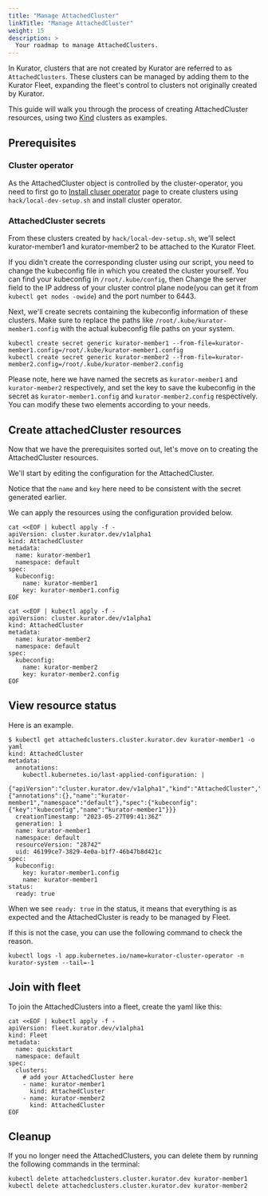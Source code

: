 ```yaml
---
title: "Manage AttachedCluster"
linkTitle: "Manage AttachedCluster"
weight: 15
description: >
  Your roadmap to manage AttachedClusters.
---
```


In Kurator, clusters that are not created by Kurator are referred to as `AttachedClusters`.
These clusters can be managed by adding them to the Kurator Fleet, expanding the fleet's control to clusters not originally created by Kurator.

This guide will walk you through the process of creating AttachedCluster resources, using two [Kind](https://kind.sigs.k8s.io/) clusters as examples.

## Prerequisites

### Cluster operator

As the AttachedCluster object is controlled by the cluster-operator, you need to first go to [Install cluser operator](/docs/setup/install-cluster-operator) page to create clusters using `hack/local-dev-setup.sh` and install cluster operator.

### AttachedCluster secrets

From these clusters created by `hack/local-dev-setup.sh`, we'll select kurator-member1 and kurator-member2 to be attached to the Kurator Fleet.

If you didn't create the corresponding cluster using our script, you need to change the kubeconfig file in which you created the cluster yourself. You can find your kubeconfig in `/root/.kube/config`, then Change the server field to the IP address of your cluster control plane node(you can get it from `kubectl get nodes -owide`) and the port number to 6443.

Next, we'll create secrets containing the kubeconfig information of these clusters. Make sure to replace the paths like `/root/.kube/kurator-member1.config` with the actual kubeconfig file paths on your system.

```console
kubectl create secret generic kurator-member1 --from-file=kurator-member1.config=/root/.kube/kurator-member1.config
kubectl create secret generic kurator-member2 --from-file=kurator-member2.config=/root/.kube/kurator-member2.config
```

Please note, here we have named the secrets as `kurator-member1` and `kurator-member2` respectively, and set the key to save the kubeconfig in the secret as `kurator-member1.config` and `kurator-member2.config` respectively.
You can modify these two elements according to your needs.

## Create attachedCluster resources

Now that we have the prerequisites sorted out, let's move on to creating the AttachedCluster resources.

We'll start by editing the configuration for the AttachedCluster.

Notice that the `name` and `key` here need to be consistent with the secret generated earlier.

We can apply the resources using the configuration provided below.

```console
cat <<EOF | kubectl apply -f -
apiVersion: cluster.kurator.dev/v1alpha1
kind: AttachedCluster
metadata:
  name: kurator-member1
  namespace: default
spec:
  kubeconfig:
    name: kurator-member1
    key: kurator-member1.config
EOF

cat <<EOF | kubectl apply -f -
apiVersion: cluster.kurator.dev/v1alpha1
kind: AttachedCluster
metadata:
  name: kurator-member2
  namespace: default
spec:
  kubeconfig:
    name: kurator-member2
    key: kurator-member2.config
EOF
```

## View resource status

Here is an example.

```console
$ kubectl get attachedclusters.cluster.kurator.dev kurator-member1 -o yaml
kind: AttachedCluster
metadata:
  annotations:
    kubectl.kubernetes.io/last-applied-configuration: |
      {"apiVersion":"cluster.kurator.dev/v1alpha1","kind":"AttachedCluster","metadata":{"annotations":{},"name":"kurator-member1","namespace":"default"},"spec":{"kubeconfig":{"key":"kubeconfig","name":"kurator-member1"}}}
  creationTimestamp: "2023-05-27T09:41:36Z"
  generation: 1
  name: kurator-member1
  namespace: default
  resourceVersion: "28742"
  uid: 46199ce7-3829-4e0a-b1f7-46b47b8d421c
spec:
  kubeconfig:
    key: kurator-member1.config
    name: kurator-member1
status:
  ready: true
```

When we see `ready: true` in the status, it means that everything is as expected and the AttachedCluster is ready to be managed by Fleet. 

If this is not the case, you can use the following command to check the reason.

```console
kubectl logs -l app.kubernetes.io/name=kurator-cluster-operator -n kurator-system --tail=-1
```

## Join with fleet

To join the AttachedClusters into a fleet, create the yaml like this:

```console
cat <<EOF | kubectl apply -f -
apiVersion: fleet.kurator.dev/v1alpha1
kind: Fleet 
metadata:
  name: quickstart
  namespace: default
spec:
  clusters:
    # add your AttachedCluster here
    - name: kurator-member1 
      kind: AttachedCluster
    - name: kurator-member2
      kind: AttachedCluster
EOF
```

## Cleanup

If you no longer need the AttachedClusters, you can delete them by running the following commands in the terminal:

```console
kubectl delete attachedclusters.cluster.kurator.dev kurator-member1
kubectl delete attachedclusters.cluster.kurator.dev kurator-member2
```
